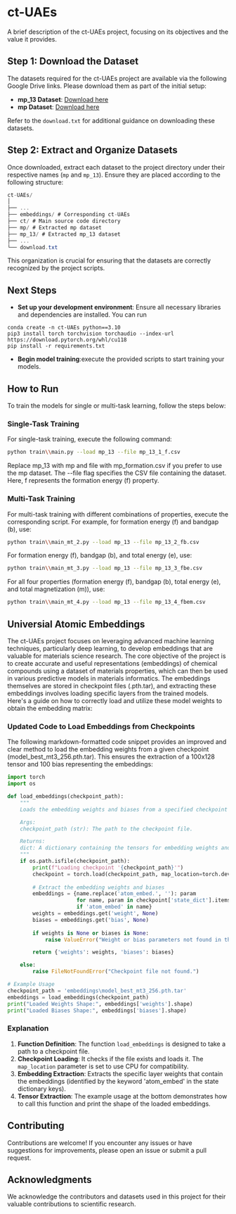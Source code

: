 # ct-UAEs

A brief description of the ct-UAEs project, focusing on its objectives and the value it provides.

## Step 1: Download the Dataset

The datasets required for the ct-UAEs project are available via the following Google Drive links. Please download them as part of the initial setup:

- **mp_13 Dataset**: [Download here](https://drive.google.com/file/d/1u1n_CoPfVJVbtXr9Y8mONkv3hy6_fHTM/view?usp=sharing)
- **mp Dataset**: [Download here](https://drive.google.com/file/d/1RxDl48_MfMWpIMvgGcGX2pI9ZMusR6Dl/view?usp=drive_link)

Refer to the `download.txt` for additional guidance on downloading these datasets.

## Step 2: Extract and Organize Datasets

Once downloaded, extract each dataset to the project directory under their respective names (`mp` and `mp_13`). Ensure they are placed according to the following structure:
```csharp
ct-UAEs/
│
├── ...
├── embeddings/ # Corresponding ct-UAEs 
├── ct/ # Main source code directory
├── mp/ # Extracted mp dataset
├── mp_13/ # Extracted mp_13 dataset
├── ...
└── download.txt
```
This organization is crucial for ensuring that the datasets are correctly recognized by the project scripts.

## Next Steps

- **Set up your development environment**: Ensure all necessary libraries and dependencies are installed. You can run 
```
conda create -n ct-UAEs python==3.10
pip3 install torch torchvision torchaudio --index-url https://download.pytorch.org/whl/cu118
pip install -r requirements.txt
```
- **Begin model training**:execute the provided scripts to start training your models.

## How to Run

To train the models for single or multi-task learning, follow the steps below:

### Single-Task Training

For single-task training, execute the following command:

```bash
python train\\main.py --load mp_13 --file mp_13_1_f.csv
```
Replace mp_13 with mp and file with mp_formation.csv if you prefer to use the mp dataset. The --file flag specifies the CSV file containing the dataset. Here, f represents the formation energy (f) property.

### Multi-Task Training
For multi-task training with different combinations of properties, execute the corresponding script. For example, for formation energy (f) and bandgap (b), use:
```bash
python train\\main_mt_2.py --load mp_13 --file mp_13_2_fb.csv
```
For formation energy (f), bandgap (b), and total energy (e), use:
```bash
python train\\main_mt_3.py --load mp_13 --file mp_13_3_fbe.csv
```
For all four properties (formation energy (f), bandgap (b), total energy (e), and total magnetization (m)), use:
```bash 
python train\\main_mt_4.py --load mp_13 --file mp_13_4_fbem.csv
```
## Universial Atomic Embeddings
The ct-UAEs project focuses on leveraging advanced machine learning techniques, particularly deep learning, to develop embeddings that are valuable for materials science research. The core objective of the project is to create accurate and useful representations (embeddings) of chemical compounds using a dataset of materials properties, which can then be used in various predictive models in materials informatics.
The embeddings themselves are stored in checkpoint files (.pth.tar), and extracting these embeddings involves loading specific layers from the trained models. Here's a guide on how to correctly load and utilize these model weights to obtain the embedding matrix:

### Updated Code to Load Embeddings from Checkpoints
The following markdown-formatted code snippet provides an improved and clear method to load the embedding weights from a given checkpoint (model_best_mt3_256.pth.tar). This ensures the extraction of a 100x128 tensor and 100 bias representing the embeddings:
```python
import torch
import os

def load_embeddings(checkpoint_path):
    """
    Loads the embedding weights and biases from a specified checkpoint file.

    Args:
    checkpoint_path (str): The path to the checkpoint file.

    Returns:
    dict: A dictionary containing the tensors for embedding weights and biases.
    """
    if os.path.isfile(checkpoint_path):
        print(f"Loading checkpoint '{checkpoint_path}'")
        checkpoint = torch.load(checkpoint_path, map_location=torch.device('cpu'))
        
        # Extract the embedding weights and biases
        embeddings = {name.replace('atom_embed.', ''): param
                      for name, param in checkpoint['state_dict'].items()
                      if 'atom_embed' in name}
        weights = embeddings.get('weight', None)
        biases = embeddings.get('bias', None)
        
        if weights is None or biases is None:
            raise ValueError("Weight or bias parameters not found in the checkpoint.")

        return {'weights': weights, 'biases': biases}

    else:
        raise FileNotFoundError("Checkpoint file not found.")

# Example Usage
checkpoint_path = 'embeddings\model_best_mt3_256.pth.tar'
embeddings = load_embeddings(checkpoint_path)
print("Loaded Weights Shape:", embeddings['weights'].shape)
print("Loaded Biases Shape:", embeddings['biases'].shape)
```

### Explanation
1. **Function Definition**: The function `load_embeddings` is designed to take a path to a checkpoint file.
2. **Checkpoint Loading**: It checks if the file exists and loads it. The `map_location` parameter is set to use CPU for compatibility.
3. **Embedding Extraction**: Extracts the specific layer weights that contain the embeddings (identified by the keyword 'atom_embed' in the state dictionary keys).
4. **Tensor Extraction**: The example usage at the bottom demonstrates how to call this function and print the shape of the loaded embeddings.

## Contributing

Contributions are welcome! If you encounter any issues or have suggestions for improvements, please open an issue or submit a pull request.

<!-- ## License

This project is licensed under the MIT License. -->

## Acknowledgments

We acknowledge the contributors and datasets used in this project for their valuable contributions to scientific research.
